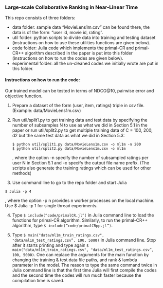 ### Large-scale Collaborative Ranking in Near-Linear Time

This repo consists of three folders:
- data folder: sample data “MovieLens1m.csv” can be found there, the data is of the form: “user id, movie id, rating”.
- util folder: python scripts to divide data into training and testing dataset (instructions on how to use these utilities functions are given below).
- code folder: Julia code which implements the primal-CR and primal-CR++ algorithm described in the paper is put into this folder (instructions on how to run the codes are given below).
- experimental folder: all the un-cleaned codes we initially wrote are put in this folder.




#### Instructions on how to run the code:
Our trained model can be tested in terms of NDCG@10, pairwise error and objective function.



1. Prepare a dataset of the form (user, item, ratings) triple in csv file. (Example: data/MovieLens1m.csv)

2. Run util/split1.py to get training data and test data by specifying the number of subsamples N to use as what we did in Section 5.1 in the paper or run util/split2.py to get multiple training data of C = 100, 200, d2 but the same test data as what we did in Section 5.3:  

	
	```
	$ python util/split1.py data/MovieLens1m.csv -o ml1m -n 200
	$ python util/split2.py data/MovieLens1m.csv -o ml1m
	```
	

    , where the option -n specify the number of subsampled ratings per user N in Section 5.1 and -o specify the output file name prefix. (The scripts also generate the training ratings which can be used for other methods)

3. Use command line to go to the repo folder and start Julia

```
$ Julia -p 4
```

, where the option -p n provides n worker processes on the local machine. Use $ Julia -p 1 for single thread experiments.


4. Type `$ include(“code/primalCR.jl”)` in Julia command line to load the functions for primal-CR algorithm. Similarly, to run the primal-CR++ algorithm, type `$ include(“code/primalCRpp.jl”)`.

5. Type `$ main("data/ml1m_train_ratings.csv", "data/ml1m_test_ratings.csv”, 100, 5000)`
in Julia command line. Stop after it starts printing and type again `$ main("data/ml1m_train_ratings.csv", "data/ml1m_test_ratings.csv”, 100, 5000)`. One can replace the arguments for the main function by changing the training & test data file paths, and rank & lambda parameter in the model. The reason to type the same command twice in Julia command line is that the first time Julia will first compile the codes and the second time the codes will run much faster because the compilation time is saved.

